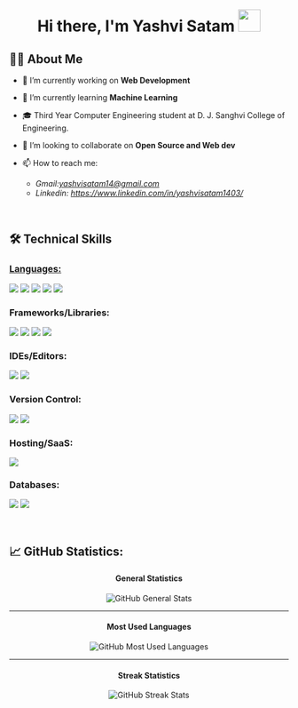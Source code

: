 <h1 align="center"> Hi there, I'm Yashvi Satam  <img src = "https://raw.githubusercontent.com/NoobMahbub/NoobMahbub/main/Wave.gif" style = "width: 40px; height:40px"/> </h1>

<h2> 🙌🏻 About Me</h2>

- 🔭 I’m currently working on **Web Development**

- 🌱 I’m currently learning **Machine Learning**

- 🎓 Third Year Computer Engineering student at D. J. Sanghvi College of Engineering.

- 👯 I’m looking to collaborate on **Open Source and Web dev** 

- 📫 
 How to reach me:<ul> <li >*Gmail:yashvisatam14@gmail.com</li><li>Linkedin: https://www.linkedin.com/in/yashvisatam1403/</li></ul>*</li></ul>
<br>
<h2> 🛠 Technical Skills</h2>

<h3><u>Languages:</u></h3> 

<img src="https://img.shields.io/badge/c-%2300599C.svg?style=for-the-badge&logo=c&logoColor=white"/> <img src="https://img.shields.io/badge/c++-%2300599C.svg?style=for-the-badge&logo=c%2B%2B&logoColor=white"/> <img src="https://img.shields.io/badge/java-%23ED8B00.svg?style=for-the-badge&logo=java&logoColor=white"/> <img src="https://img.shields.io/badge/python-3670A0?style=for-the-badge&logo=python&logoColor=ffdd54"/> <img src="https://img.shields.io/badge/javascript-%23323330.svg?style=for-the-badge&logo=javascript&logoColor=%23F7DF1E"/>
<h3>Frameworks/Libraries:</h3> 

<img src="https://img.shields.io/badge/django-%23092E20.svg?style=for-the-badge&logo=django&logoColor=white"/> <img src="https://img.shields.io/badge/DJANGO-REST-ff1709?style=for-the-badge&logo=django&logoColor=white&color=ff1709&labelColor=gray"/> <img src="https://img.shields.io/badge/JWT-black?style=for-the-badge&logo=JSON%20web%20tokens"/> <img src="https://img.shields.io/badge/bootstrap-%23563D7C.svg?style=for-the-badge&logo=bootstrap&logoColor=white"/>
<!-- <h3>Design:</h3> 

<img src="https://img.shields.io/badge/Canva-%2300C4CC.svg?style=for-the-badge&logo=Canva&logoColor=white"/> <img src="https://img.shields.io/badge/adobe-%23FF0000.svg?style=for-the-badge&logo=adobe&logoColor=white"/> <img src="https://img.shields.io/badge/adobephotoshop-%2331A8FF.svg?style=for-the-badge&logo=adobephotoshop&logoColor=white"/> -->
<h3>IDEs/Editors:</h3>

<img src="https://img.shields.io/badge/Visual%20Studio%20Code-0078d7.svg?style=for-the-badge&logo=visual-studio-code&logoColor=white"/> <img src="https://img.shields.io/badge/pycharm-143?style=for-the-badge&logo=pycharm&logoColor=black&color=black&labelColor=green"/> 
<h3>Version Control:</h3> 

<img src="https://img.shields.io/badge/github-%23121011.svg?style=for-the-badge&logo=github&logoColor=white"/> <img src="https://img.shields.io/badge/git-%23F05033.svg?style=for-the-badge&logo=git&logoColor=white"/>
<h3>Hosting/SaaS:</h3> 

<img src="https://img.shields.io/badge/AWS-%25230072C6.svg?style=for-the-badge&logo=AWS-devops&logoColor=white"/>
<h3>Databases:</h3> 

<img src="https://img.shields.io/badge/mysql-%2300f.svg?style=for-the-badge&logo=mysql&logoColor=white"/> <img src="https://img.shields.io/badge/sqlite-%2307405e.svg?style=for-the-badge&logo=sqlite&logoColor=white"/>

<br>
<h2>📈 GitHub Statistics:</h2> 

<div align="center">
  <h4>General Statistics</h4>
  <img alt="GitHub General Stats" src="https://github-readme-stats.vercel.app/api?username=yashvisatam&count_private=true&show_icons=true&hide_title=true&hide_border=true&theme=chartreuse-dark" />
  <hr />

  <h4>Most Used Languages</h4>
  <img alt="GitHub Most Used Languages" src="https://github-readme-stats.vercel.app/api/top-langs/?username=yashvisatam&card_width=600&hide_title=true&hide_border=true&layout=compact&bg_color=0D1117&text_color=C9D1D9" />
  <hr />

  <h4>Streak Statistics</h4>
  <img alt="GitHub Streak Stats" src="https://github-readme-streak-stats.herokuapp.com/?user=yashvisatam&theme=chartreuse-dark&hide_border=true" />
</div>



